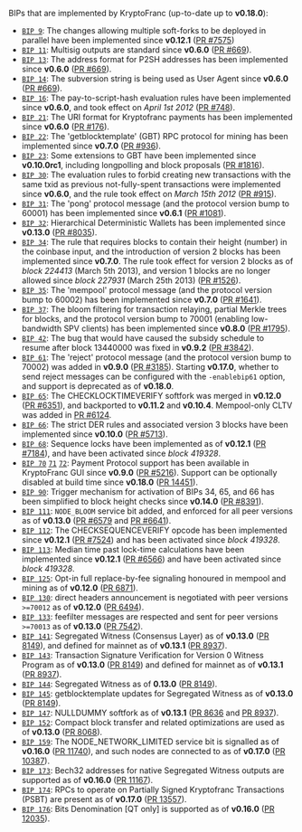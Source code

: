 BIPs that are implemented by KryptoFranc (up-to-date up to **v0.18.0**):

* [`BIP 9`](https://github.com/kryptofranc/bips/blob/master/bip-0009.mediawiki): The changes allowing multiple soft-forks to be deployed in parallel have been implemented since **v0.12.1**  ([PR #7575](https://github.com/kryptofranc/kryptofranc/pull/7575))
* [`BIP 11`](https://github.com/kryptofranc/bips/blob/master/bip-0011.mediawiki): Multisig outputs are standard since **v0.6.0** ([PR #669](https://github.com/kryptofranc/kryptofranc/pull/669)).
* [`BIP 13`](https://github.com/kryptofranc/bips/blob/master/bip-0013.mediawiki): The address format for P2SH addresses has been implemented since **v0.6.0** ([PR #669](https://github.com/kryptofranc/kryptofranc/pull/669)).
* [`BIP 14`](https://github.com/kryptofranc/bips/blob/master/bip-0014.mediawiki): The subversion string is being used as User Agent since **v0.6.0** ([PR #669](https://github.com/kryptofranc/kryptofranc/pull/669)).
* [`BIP 16`](https://github.com/kryptofranc/bips/blob/master/bip-0016.mediawiki): The pay-to-script-hash evaluation rules have been implemented since **v0.6.0**, and took effect on *April 1st 2012* ([PR #748](https://github.com/kryptofranc/kryptofranc/pull/748)).
* [`BIP 21`](https://github.com/kryptofranc/bips/blob/master/bip-0021.mediawiki): The URI format for Kryptofranc payments has been implemented since **v0.6.0** ([PR #176](https://github.com/kryptofranc/kryptofranc/pull/176)).
* [`BIP 22`](https://github.com/kryptofranc/bips/blob/master/bip-0022.mediawiki): The 'getblocktemplate' (GBT) RPC protocol for mining has been implemented since **v0.7.0** ([PR #936](https://github.com/kryptofranc/kryptofranc/pull/936)).
* [`BIP 23`](https://github.com/kryptofranc/bips/blob/master/bip-0023.mediawiki): Some extensions to GBT have been implemented since **v0.10.0rc1**, including longpolling and block proposals ([PR #1816](https://github.com/kryptofranc/kryptofranc/pull/1816)).
* [`BIP 30`](https://github.com/kryptofranc/bips/blob/master/bip-0030.mediawiki): The evaluation rules to forbid creating new transactions with the same txid as previous not-fully-spent transactions were implemented since **v0.6.0**, and the rule took effect on *March 15th 2012* ([PR #915](https://github.com/kryptofranc/kryptofranc/pull/915)).
* [`BIP 31`](https://github.com/kryptofranc/bips/blob/master/bip-0031.mediawiki): The 'pong' protocol message (and the protocol version bump to 60001) has been implemented since **v0.6.1** ([PR #1081](https://github.com/kryptofranc/kryptofranc/pull/1081)).
* [`BIP 32`](https://github.com/kryptofranc/bips/blob/master/bip-0032.mediawiki): Hierarchical Deterministic Wallets has been implemented since **v0.13.0** ([PR #8035](https://github.com/kryptofranc/kryptofranc/pull/8035)).
* [`BIP 34`](https://github.com/kryptofranc/bips/blob/master/bip-0034.mediawiki): The rule that requires blocks to contain their height (number) in the coinbase input, and the introduction of version 2 blocks has been implemented since **v0.7.0**. The rule took effect for version 2 blocks as of *block 224413* (March 5th 2013), and version 1 blocks are no longer allowed since *block 227931* (March 25th 2013) ([PR #1526](https://github.com/kryptofranc/kryptofranc/pull/1526)).
* [`BIP 35`](https://github.com/kryptofranc/bips/blob/master/bip-0035.mediawiki): The 'mempool' protocol message (and the protocol version bump to 60002) has been implemented since **v0.7.0** ([PR #1641](https://github.com/kryptofranc/kryptofranc/pull/1641)).
* [`BIP 37`](https://github.com/kryptofranc/bips/blob/master/bip-0037.mediawiki): The bloom filtering for transaction relaying, partial Merkle trees for blocks, and the protocol version bump to 70001 (enabling low-bandwidth SPV clients) has been implemented since **v0.8.0** ([PR #1795](https://github.com/kryptofranc/kryptofranc/pull/1795)).
* [`BIP 42`](https://github.com/kryptofranc/bips/blob/master/bip-0042.mediawiki): The bug that would have caused the subsidy schedule to resume after block 13440000 was fixed in **v0.9.2** ([PR #3842](https://github.com/kryptofranc/kryptofranc/pull/3842)).
* [`BIP 61`](https://github.com/kryptofranc/bips/blob/master/bip-0061.mediawiki): The 'reject' protocol message (and the protocol version bump to 70002) was added in **v0.9.0** ([PR #3185](https://github.com/kryptofranc/kryptofranc/pull/3185)). Starting **v0.17.0**, whether to send reject messages can be configured with the `-enablebip61` option, and support is deprecated as of **v0.18.0**.
* [`BIP 65`](https://github.com/kryptofranc/bips/blob/master/bip-0065.mediawiki): The CHECKLOCKTIMEVERIFY softfork was merged in **v0.12.0** ([PR #6351](https://github.com/kryptofranc/kryptofranc/pull/6351)), and backported to **v0.11.2** and **v0.10.4**. Mempool-only CLTV was added in [PR #6124](https://github.com/kryptofranc/kryptofranc/pull/6124).
* [`BIP 66`](https://github.com/kryptofranc/bips/blob/master/bip-0066.mediawiki): The strict DER rules and associated version 3 blocks have been implemented since **v0.10.0** ([PR #5713](https://github.com/kryptofranc/kryptofranc/pull/5713)).
* [`BIP 68`](https://github.com/kryptofranc/bips/blob/master/bip-0068.mediawiki): Sequence locks have been implemented as of **v0.12.1**  ([PR #7184](https://github.com/kryptofranc/kryptofranc/pull/7184)), and have been activated since *block 419328*.
* [`BIP 70`](https://github.com/kryptofranc/bips/blob/master/bip-0070.mediawiki) [`71`](https://github.com/kryptofranc/bips/blob/master/bip-0071.mediawiki) [`72`](https://github.com/kryptofranc/bips/blob/master/bip-0072.mediawiki): Payment Protocol support has been available in KryptoFranc GUI since **v0.9.0** ([PR #5216](https://github.com/kryptofranc/kryptofranc/pull/5216)). Support can be optionally disabled at build time since **v0.18.0** ([PR 14451](https://github.com/kryptofranc/kryptofranc/pull/14451)).
* [`BIP 90`](https://github.com/kryptofranc/bips/blob/master/bip-0090.mediawiki): Trigger mechanism for activation of BIPs 34, 65, and 66 has been simplified to block height checks since **v0.14.0** ([PR #8391](https://github.com/kryptofranc/kryptofranc/pull/8391)).
* [`BIP 111`](https://github.com/kryptofranc/bips/blob/master/bip-0111.mediawiki): `NODE_BLOOM` service bit added, and enforced for all peer versions as of **v0.13.0** ([PR #6579](https://github.com/kryptofranc/kryptofranc/pull/6579) and [PR #6641](https://github.com/kryptofranc/kryptofranc/pull/6641)).
* [`BIP 112`](https://github.com/kryptofranc/bips/blob/master/bip-0112.mediawiki): The CHECKSEQUENCEVERIFY opcode has been implemented since **v0.12.1** ([PR #7524](https://github.com/kryptofranc/kryptofranc/pull/7524)) and has been activated since *block 419328*.
* [`BIP 113`](https://github.com/kryptofranc/bips/blob/master/bip-0113.mediawiki): Median time past lock-time calculations have been implemented since **v0.12.1** ([PR #6566](https://github.com/kryptofranc/kryptofranc/pull/6566)) and have been activated since *block 419328*.
* [`BIP 125`](https://github.com/kryptofranc/bips/blob/master/bip-0125.mediawiki): Opt-in full replace-by-fee signaling honoured in mempool and mining as of **v0.12.0** ([PR 6871](https://github.com/kryptofranc/kryptofranc/pull/6871)).
* [`BIP 130`](https://github.com/kryptofranc/bips/blob/master/bip-0130.mediawiki): direct headers announcement is negotiated with peer versions `>=70012` as of **v0.12.0** ([PR 6494](https://github.com/kryptofranc/kryptofranc/pull/6494)).
* [`BIP 133`](https://github.com/kryptofranc/bips/blob/master/bip-0133.mediawiki): feefilter messages are respected and sent for peer versions `>=70013` as of **v0.13.0** ([PR 7542](https://github.com/kryptofranc/kryptofranc/pull/7542)).
* [`BIP 141`](https://github.com/kryptofranc/bips/blob/master/bip-0141.mediawiki): Segregated Witness (Consensus Layer) as of **v0.13.0** ([PR 8149](https://github.com/kryptofranc/kryptofranc/pull/8149)), and defined for mainnet as of **v0.13.1** ([PR 8937](https://github.com/kryptofranc/kryptofranc/pull/8937)).
* [`BIP 143`](https://github.com/kryptofranc/bips/blob/master/bip-0143.mediawiki): Transaction Signature Verification for Version 0 Witness Program as of **v0.13.0** ([PR 8149](https://github.com/kryptofranc/kryptofranc/pull/8149)) and defined for mainnet as of **v0.13.1** ([PR 8937](https://github.com/kryptofranc/kryptofranc/pull/8937)).
* [`BIP 144`](https://github.com/kryptofranc/bips/blob/master/bip-0144.mediawiki): Segregated Witness as of **0.13.0** ([PR 8149](https://github.com/kryptofranc/kryptofranc/pull/8149)).
* [`BIP 145`](https://github.com/kryptofranc/bips/blob/master/bip-0145.mediawiki): getblocktemplate updates for Segregated Witness as of **v0.13.0** ([PR 8149](https://github.com/kryptofranc/kryptofranc/pull/8149)).
* [`BIP 147`](https://github.com/kryptofranc/bips/blob/master/bip-0147.mediawiki): NULLDUMMY softfork as of **v0.13.1** ([PR 8636](https://github.com/kryptofranc/kryptofranc/pull/8636) and [PR 8937](https://github.com/kryptofranc/kryptofranc/pull/8937)).
* [`BIP 152`](https://github.com/kryptofranc/bips/blob/master/bip-0152.mediawiki): Compact block transfer and related optimizations are used as of **v0.13.0** ([PR 8068](https://github.com/kryptofranc/kryptofranc/pull/8068)).
* [`BIP 159`](https://github.com/kryptofranc/bips/blob/master/bip-0159.mediawiki): The NODE_NETWORK_LIMITED service bit is signalled as of **v0.16.0** ([PR 11740](https://github.com/kryptofranc/kryptofranc/pull/11740)), and such nodes are connected to as of **v0.17.0** ([PR 10387](https://github.com/kryptofranc/kryptofranc/pull/10387)).
* [`BIP 173`](https://github.com/kryptofranc/bips/blob/master/bip-0173.mediawiki): Bech32 addresses for native Segregated Witness outputs are supported as of **v0.16.0** ([PR 11167](https://github.com/kryptofranc/kryptofranc/pull/11167)).
* [`BIP 174`](https://github.com/kryptofranc/bips/blob/master/bip-0174.mediawiki): RPCs to operate on Partially Signed Kryptofranc Transactions (PSBT) are present as of **v0.17.0** ([PR 13557](https://github.com/kryptofranc/kryptofranc/pull/13557)).
* [`BIP 176`](https://github.com/kryptofranc/bips/blob/master/bip-0176.mediawiki): Bits Denomination [QT only] is supported as of **v0.16.0** ([PR 12035](https://github.com/kryptofranc/kryptofranc/pull/12035)).
